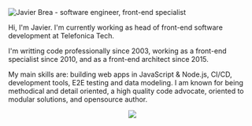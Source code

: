 <img src="https://raw.githubusercontent.com/javierbrea/javierbrea/main/assets/github-profile-header.jpg" alt="Javier Brea - software engineer, front-end specialist">

Hi, I'm Javier. I'm currently working as head of front-end software development at Telefonica Tech.

I'm writting code professionally since 2003, working as a front-end specialist since 2010, and as a front-end architect since 2015.

My main skills are: building web apps in JavaScript & Node.js, CI/CD, development tools, E2E testing and data modeling. I am known for being methodical and detail oriented, a high quality code advocate, oriented to modular solutions, and opensource author.

<p align="center">
  <a href="https://github.com/javierbrea">
    <img align="center" src="https://github-readme-stats.vercel.app/api?username=javierbrea&count_private=true&show_icons=true&theme=light" />
  </a>
</p>
